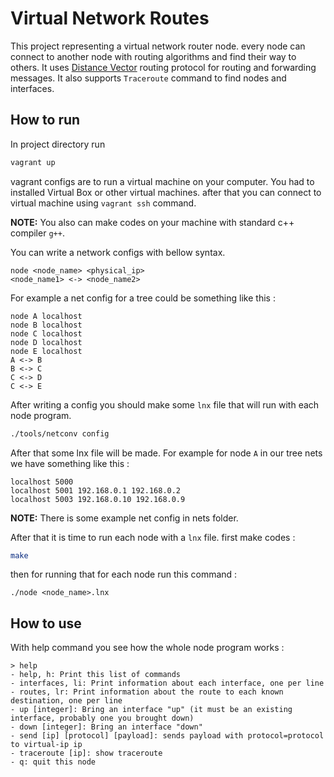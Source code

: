 # Virtual Network Routes

This project representing a virtual network router node. every node can connect to another node with routing algorithms and find their way to others. It uses [Distance Vector](https://en.wikipedia.org/wiki/Distance-vector_routing_protocol) routing protocol for routing and forwarding messages. It also supports `Traceroute` command to find nodes and interfaces.


## How to run

In project directory run 
```bash
vagrant up
```
vagrant configs are to run a virtual machine on your computer. You had to installed Virtual Box or other virtual machines.
after that you can connect to virtual machine using `vagrant ssh` command. 

**NOTE:** You also can make codes on your machine with standard c++ compiler `g++`.

You can write a network configs with bellow syntax. 
```
node <node_name> <physical_ip>
<node_name1> <-> <node_name2>
```
For example a net config for a tree could be something like this : 
```
node A localhost
node B localhost
node C localhost
node D localhost
node E localhost
A <-> B
B <-> C
C <-> D
C <-> E
```

After writing a config you should make some `lnx` file that will run with each node program. 
```bash
./tools/netconv config
```
After that some lnx file will be made. For example for node `A` in our tree nets we have something like this : 
```
localhost 5000
localhost 5001 192.168.0.1 192.168.0.2
localhost 5003 192.168.0.10 192.168.0.9
```

**NOTE:** There is some example net config in nets folder.

After that it is time to run each node with a `lnx` file.
first make codes : 
```bash
make
```
then for running that for each node run this command : 
```
./node <node_name>.lnx
```

## How to use
With help command you see how the whole node program works : 
```
> help
- help, h: Print this list of commands
- interfaces, li: Print information about each interface, one per line
- routes, lr: Print information about the route to each known destination, one per line
- up [integer]: Bring an interface "up" (it must be an existing interface, probably one you brought down)
- down [integer]: Bring an interface "down"
- send [ip] [protocol] [payload]: sends payload with protocol=protocol to virtual-ip ip
- traceroute [ip]: show traceroute
- q: quit this node
```

